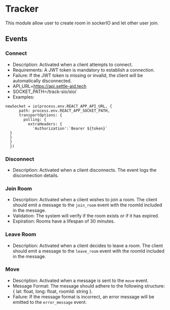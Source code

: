 # Tracker

This module allow user to create room in sockerIO and let other user join.

## Events

### Connect

- Description: Activated when a client attempts to connect.
- Requirements: A JWT token is mandatory to establish a connection.
- Failure: If the JWT token is missing or invalid, the client will be automatically disconnected.
- API_URL=https://api.settle-aid.tech
- SOCKET_PATH=/track-sio/sio/
- Examples:

```
newSocket = io(process.env.REACT_APP_API_URL, {
      path: process.env.REACT_APP_SOCKET_PATH,
      transportOptions: {
        polling: {
          extraHeaders: {
            'Authorization':`Bearer ${token}`
  }
  }
  }
  })
```

### Disconnect

- Description: Activated when a client disconnects. The event logs the disconnection details.

### Join Room

- Description: Activated when a client wishes to join a room. The client should emit a message to the `join_room` event with the roomId included in the message.
- Validation: The system will verify if the room exists or if it has expired.
- Expiration: Rooms have a lifespan of 30 minutes.

### Leave Room

- Description: Activated when a client decides to leave a room. The client should emit a message to the `leave_room` event with the roomId included in the message.

### Move

- Description: Activated when a message is sent to the `move` event.
- Message Format: The message should adhere to the following structure: { lat: float, long: float, roomId: string }.
- Failure: If the message format is incorrect, an error message will be emitted to the `error_message` event.
